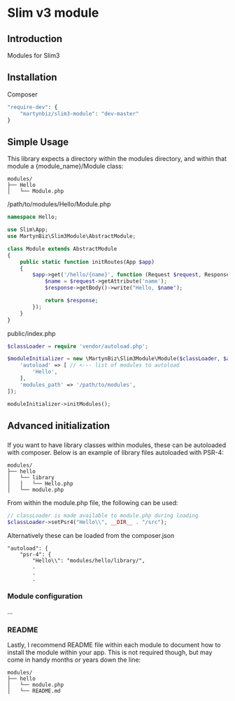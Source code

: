 # Slim v3 module #

## Introduction ##

Modules for Slim3

## Installation ##

Composer

```php
"require-dev": {
    "martynbiz/slim3-module": "dev-master"
}
```

## Simple Usage ##

This library expects a directory within the modules directory, and within that module a {module_name}/Module class:

```
modules/
├── Hello
│   └── Module.php
```

/path/to/modules/Hello/Module.php

```php
namespace Hello;

use Slim\App;
use MartynBiz\Slim3Module\AbstractModule;

class Module extends AbstractModule
{
    public static function initRoutes(App $app)
    {
        $app->get('/hello/{name}', function (Request $request, Response $response) {
            $name = $request->getAttribute('name');
            $response->getBody()->write("Hello, $name");

            return $response;
        });
    }
}
```

public/index.php

```php
$classLoader = require 'vendor/autoload.php';

$moduleInitializer = new \MartynBiz\Slim3Module\Module($classLoader, $app, [
    'autoload' => [ // <--- list of modules to autoload
        'Hello',
    ],
    'modules_path' => '/path/to/modules',
]);

moduleInitializer->initModules();
```

## Advanced initialization ##

### 

If you want to have library classes within modules, these can be autoloaded with
composer. Below is an example of library files autoloaded with PSR-4:

```
modules/
├── hello
│   └── library
│   │   └── Hello.php
│   └── module.php
```

From within the module.php file, the following can be used:

```php
// classLoader is made available to module.php during loading
$classLoader->setPsr4("Hello\\", __DIR__ . "/src");
```

Alternatively these can be loaded from the composer.json

```
"autoload": {
    "psr-4": {
        "Hello\\": "modules/hello/library/",
        .
        .
        .
```

### Module configuration ###

...

### README ###

Lastly, I recommend README file within each module to document how to install the
module within your app. This is not required though, but may come in handy months or
years down the line:

```
modules/
├── hello
│   └── module.php
│   └── README.md
```
